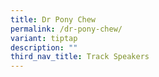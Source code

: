 ```yaml
---
title: Dr Pony Chew
permalink: /dr-pony-chew/
variant: tiptap
description: ""
third_nav_title: Track Speakers
---
```


